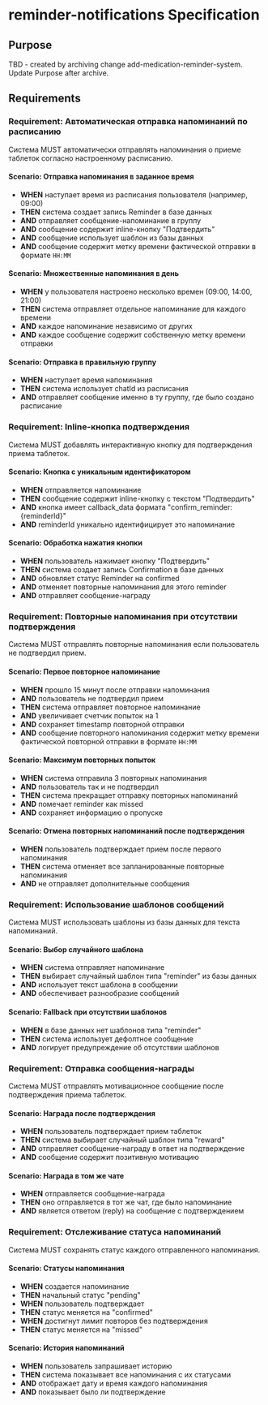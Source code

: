 # reminder-notifications Specification

## Purpose
TBD - created by archiving change add-medication-reminder-system. Update Purpose after archive.
## Requirements
### Requirement: Автоматическая отправка напоминаний по расписанию
Система MUST автоматически отправлять напоминания о приеме таблеток согласно настроенному расписанию.

#### Scenario: Отправка напоминания в заданное время
- **WHEN** наступает время из расписания пользователя (например, 09:00)
- **THEN** система создает запись Reminder в базе данных
- **AND** отправляет сообщение-напоминание в группу
- **AND** сообщение содержит inline-кнопку "Подтвердить"
- **AND** сообщение использует шаблон из базы данных
- **AND** сообщение содержит метку времени фактической отправки в формате `HH:MM`

#### Scenario: Множественные напоминания в день
- **WHEN** у пользователя настроено несколько времен (09:00, 14:00, 21:00)
- **THEN** система отправляет отдельное напоминание для каждого времени
- **AND** каждое напоминание независимо от других
- **AND** каждое сообщение содержит собственную метку времени отправки

#### Scenario: Отправка в правильную группу
- **WHEN** наступает время напоминания
- **THEN** система использует chatId из расписания
- **AND** отправляет сообщение именно в ту группу, где было создано расписание

### Requirement: Inline-кнопка подтверждения
Система MUST добавлять интерактивную кнопку для подтверждения приема таблеток.

#### Scenario: Кнопка с уникальным идентификатором
- **WHEN** отправляется напоминание
- **THEN** сообщение содержит inline-кнопку с текстом "Подтвердить"
- **AND** кнопка имеет callback_data формата "confirm_reminder:{reminderId}"
- **AND** reminderId уникально идентифицирует это напоминание

#### Scenario: Обработка нажатия кнопки
- **WHEN** пользователь нажимает кнопку "Подтвердить"
- **THEN** система создает запись Confirmation в базе данных
- **AND** обновляет статус Reminder на confirmed
- **AND** отменяет повторные напоминания для этого reminder
- **AND** отправляет сообщение-награду

### Requirement: Повторные напоминания при отсутствии подтверждения
Система MUST отправлять повторные напоминания если пользователь не подтвердил прием.

#### Scenario: Первое повторное напоминание
- **WHEN** прошло 15 минут после отправки напоминания
- **AND** пользователь не подтвердил прием
- **THEN** система отправляет повторное напоминание
- **AND** увеличивает счетчик попыток на 1
- **AND** сохраняет timestamp повторной отправки
- **AND** сообщение повторного напоминания содержит метку времени фактической повторной отправки в формате `HH:MM`

#### Scenario: Максимум повторных попыток
- **WHEN** система отправила 3 повторных напоминания
- **AND** пользователь так и не подтвердил
- **THEN** система прекращает отправку повторных напоминаний
- **AND** помечает reminder как missed
- **AND** сохраняет информацию о пропуске

#### Scenario: Отмена повторных напоминаний после подтверждения
- **WHEN** пользователь подтверждает прием после первого напоминания
- **THEN** система отменяет все запланированные повторные напоминания
- **AND** не отправляет дополнительные сообщения

### Requirement: Использование шаблонов сообщений
Система MUST использовать шаблоны из базы данных для текста напоминаний.

#### Scenario: Выбор случайного шаблона
- **WHEN** система отправляет напоминание
- **THEN** выбирает случайный шаблон типа "reminder" из базы данных
- **AND** использует текст шаблона в сообщении
- **AND** обеспечивает разнообразие сообщений

#### Scenario: Fallback при отсутствии шаблонов
- **WHEN** в базе данных нет шаблонов типа "reminder"
- **THEN** система использует дефолтное сообщение
- **AND** логирует предупреждение об отсутствии шаблонов

### Requirement: Отправка сообщения-награды
Система MUST отправлять мотивационное сообщение после подтверждения приема таблеток.

#### Scenario: Награда после подтверждения
- **WHEN** пользователь подтверждает прием таблеток
- **THEN** система выбирает случайный шаблон типа "reward"
- **AND** отправляет сообщение-награду в ответ на подтверждение
- **AND** сообщение содержит позитивную мотивацию

#### Scenario: Награда в том же чате
- **WHEN** отправляется сообщение-награда
- **THEN** оно отправляется в тот же чат, где было напоминание
- **AND** является ответом (reply) на сообщение с подтверждением

### Requirement: Отслеживание статуса напоминаний
Система MUST сохранять статус каждого отправленного напоминания.

#### Scenario: Статусы напоминания
- **WHEN** создается напоминание
- **THEN** начальный статус "pending"
- **WHEN** пользователь подтверждает
- **THEN** статус меняется на "confirmed"
- **WHEN** достигнут лимит повторов без подтверждения
- **THEN** статус меняется на "missed"

#### Scenario: История напоминаний
- **WHEN** пользователь запрашивает историю
- **THEN** система показывает все напоминания с их статусами
- **AND** отображает дату и время каждого напоминания
- **AND** показывает было ли подтверждение

